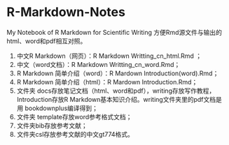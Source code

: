 # R-Markdown-Notes
My Notebook of R Markdown for Scientific Writing
方便Rmd源文件与输出的html、word和pdf相互对照。
1. 中文R Markdown（网页）：R Markdown Writting_cn_html.Rmd ；
2. 中文（word文档）：R Markdown Writting_cn_word.Rmd；
3. R Markdown 简单介绍（word）：R Mardown Introduction(word).Rmd；
4. R Markdown 简单介绍（html）：R Mardown Introduction.Rmd；
5. 文件夹 docs存放笔记文档（html、word和pdf），writing存放写作教程，Introduction存放R Markdown基本知识介绍。writing文件夹里的pdf文档是用 bookdownplus编译得到；
6. 文件夹 template存放word参考格式文档；
7. 文件夹bib存放参考文献；
8. 文件夹csl存放参考文献的中文gt774格式。
